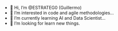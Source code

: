- 👋 Hi, I’m @ESTRATEG0 (Guillermo)
- 👀 I’m interested in code and agile methodologies...
- 🌱 I’m currently learning AI and Data Scientist...
- 💞️ I’m looking for learn new things. 
<!---
ESTRATEG0/ESTRATEG0 is a ✨ special ✨ repository because its `README.md` (this file) appears on your GitHub profile.
You can click the Preview link to take a look at your changes.
--->
